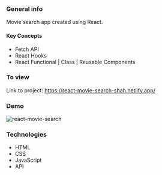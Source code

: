 ### General info

Movie search app created using React.

#### Key Concepts

- Fetch API 
- React Hooks
- React Functional | Class | Reusable Components 

### To view

Link to project: https://react-movie-search-shah.netlify.app/

### Demo
![react-movie-search](https://media.giphy.com/media/kf89PtSttPDeHJ2gOe/giphy.gif)


### Technologies

- HTML
- CSS
- JavaScript
- API
